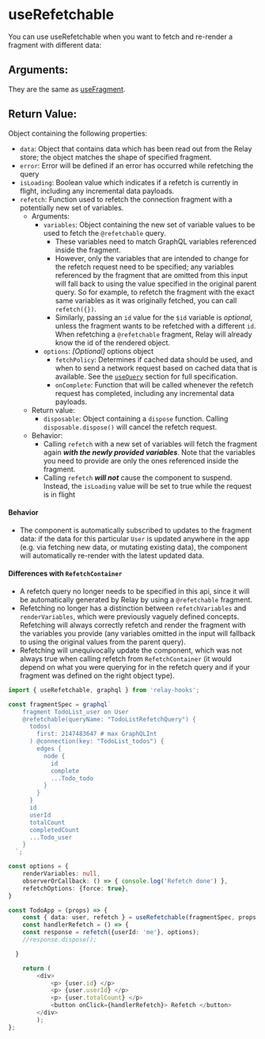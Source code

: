 # useRefetchable

You can use useRefetchable when you want to fetch and re-render a fragment with different data:

## Arguments:

They are the same as [useFragment](./useFragment.md#arguments).

## Return Value:

Object containing the following properties:

* `data`: Object that contains data which has been read out from the Relay store; the object matches the shape of specified fragment.
* `error`: Error will be defined if an error has occurred while refetching the query
* `isLoading`: Boolean value which indicates if a refetch is currently in flight, including any incremental data payloads.
* `refetch`: Function used to refetch the connection fragment with a potentially new set of variables.
    * Arguments:
        * `variables`: Object containing the new set of variable values to be used to fetch the `@refetchable` query.
            * These variables need to match GraphQL variables referenced inside the fragment.
            * However, only the variables that are intended to change for the refetch request need to be specified; any variables referenced by the fragment that are omitted from this input will fall back to using the value specified in the original parent query. So for example, to refetch the fragment with the exact same variables as it was originally fetched, you can call `refetch({})`.
            * Similarly, passing an `id` value for the `$id` variable is _*optional*_, unless the fragment wants to be refetched with a different `id`. When refetching a `@refetchable` fragment, Relay will already know the id of the rendered object.
        * `options`: *_[Optional]_* options object
            * `fetchPolicy`: Determines if cached data should be used, and when to send a network request based on cached data that is available. See the [`useQuery`](./README.md#useQuery) section for full specification.
            * `onComplete`: Function that will be called whenever the refetch request has completed, including any incremental data payloads.
    * Return value:
        * `disposable`: Object containing a `dispose` function. Calling `disposable.dispose()` will cancel the refetch request.
    * Behavior:
        * Calling `refetch` with a new set of variables will fetch the fragment again ***with the newly provided variables***. Note that the variables you need to provide are only the ones referenced inside the fragment. 
        * Calling `refetch` ***will not*** cause the component to suspend. Instead, the `isLoading` value will be set to true while the request is in flight

#### Behavior

* The component is automatically subscribed to updates to the fragment data: if the data for this particular `User` is updated anywhere in the app (e.g. via fetching new data, or mutating existing data), the component will automatically re-render with the latest updated data.

#### Differences with `RefetchContainer`

* A refetch query no longer needs to be specified in this api, since it will be automatically generated by Relay by using a `@refetchable` fragment.
* Refetching no longer has a distinction between `refetchVariables` and `renderVariables`, which were previously vaguely defined concepts. Refetching will always correctly refetch and render the fragment with the variables you provide (any variables omitted in the input will fallback to using the original values from the parent query).
* Refetching will unequivocally update the component, which was not always true when calling refetch from `RefetchContainer` (it would depend on what you were querying for in the refetch query and if your fragment was defined on the right object type).


```ts
import { useRefetchable, graphql } from 'relay-hooks';

const fragmentSpec = graphql`
    fragment TodoList_user on User
    @refetchable(queryName: "TodoListRefetchQuery") {
      todos(
        first: 2147483647 # max GraphQLInt
      ) @connection(key: "TodoList_todos") {
        edges {
          node {
            id
            complete
            ...Todo_todo
          }
        }
      }
      id
      userId
      totalCount
      completedCount
      ...Todo_user
    }
  `;

const options = {
    renderVariables: null,
    observerOrCallback: () => { console.log('Refetch done') },
    refetchOptions: {force: true},
}

const TodoApp = (props) => {
    const { data: user, refetch } = useRefetchable(fragmentSpec, props.user);
    const handlerRefetch = () => {
    const response = refetch({userId: 'me'}, options);
    //response.dispose(); 

  }

    return (   
        <div>
            <p> {user.id} </p>
            <p> {user.userId} </p>
            <p> {user.totalCount} </p>
            <button onClick={handlerRefetch}> Refetch </button>
        </div>
        );
};
  
```
